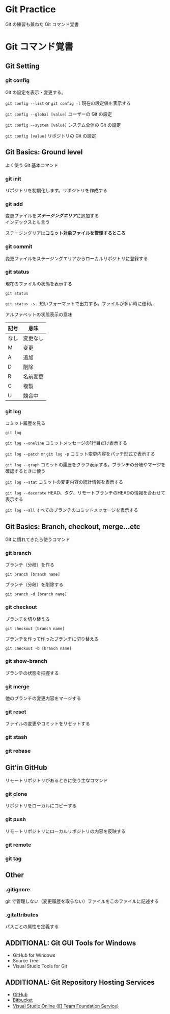 # Git Practice

Git の練習も兼ねた Git コマンド覚書

# Git コマンド覚書

## Git Setting

### git config

Git の設定を表示・変更する。

``git config --list`` or ``git config -l`` 現在の設定値を表示する

``git config --global [value]`` ユーザーの Git の設定

``git config --system [value]`` システム全体の Git の設定

``git config [value]`` リポジトリの Git の設定



## Git Basics: Ground level

よく使う Git 基本コマンド

### git init

リポジトリを初期化します。リポジトリを作成する

### git add

変更ファイルを***ステージングエリア***に追加する  
インデックスとも言う

ステージングリアは**コミット対象ファイルを管理するところ**

### git commit

変更ファイルをステージングエリアからローカルリポジトリに登録する

### git status

現在のファイルの状態を表示する

``git status``

``git status -s``　短いフォーマットで出力する。ファイルが多い時に便利。

アルファベットの状態表示の意味

| 記号 | 意味 |
|-----|-----|
| なし | 変更なし |
|  M  |  変更 |
|  A  |  追加 |
|  D  |  削除 |
|  R  | 名前変更 |
|  C  |  複製 |
|  U  | 競合中 |


### git log

コミット履歴を見る

``git log``

``git log --oneline`` コミットメッセージの1行目だけ表示する

``git log --patch`` or ``git log -p`` コミット変更内容をパッチ形式で表示する

``git log --graph`` コミットの履歴をグラフ表示する。ブランチの分岐やマージを確認するときに使う

``git log --stat`` コミットの変更内容の統計情報を表示する

``git log --decorate`` HEAD、タグ、リモートブランチのHEADの情報を合わせて表示する

``git log --all`` すべてのブランチのコミットメッセージを表示する


## Git Basics: Branch, checkout, merge...etc

Git に慣れてきたら使うコマンド

### git branch

ブランチ（分岐）を作る

``git branch [branch name]``

ブランチ（分岐）を削除する

``git branch -d [branch name]``

### git checkout

ブランチを切り替える

``git checkout [branch name]``

ブランチを作って作ったブランチに切り替える

``git checkout -b [branch name]``

### git show-branch

ブランチの状態を把握する

### git merge

他のブランチの変更内容をマージする

### git reset

ファイルの変更やコミットをリセットする

### git stash

### git rebase





## Git'in GitHub

リモートリポジトリがあるときに使う主なコマンド

### git clone

リポジトリをローカルにコピーする

### git push

リモートリポジトリにローカルリポジトリの内容を反映する

### git remote



### git tag



## Other

### .gitignore

git で管理しない（変更履歴を取らない）ファイルをこのファイルに記述する

### .gitattributes

パスごとの属性を定義する


## ADDITIONAL: Git GUI Tools for Windows

* GitHub for Windows
* Source Tree
* Visual Studio Tools for Git

## ADDITIONAL: Git Repository Hosting Services

* [GitHub](https://github.com/)
* [Bitbucket](https://bitbucket.org/)
* [Visual Studio Online (旧 Team Foundation Service) ](https://tfs.visualstudio.com/)
